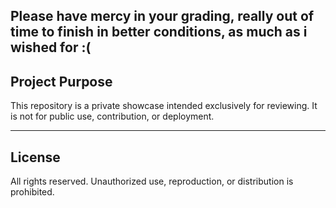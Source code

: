 ## Please have mercy in your grading, really out of time to finish in better conditions, as much as i wished for :(

## Project Purpose

This repository is a private showcase intended exclusively for reviewing. It is not for public use, contribution, or deployment.

---

## License

All rights reserved. Unauthorized use, reproduction, or distribution is prohibited.
